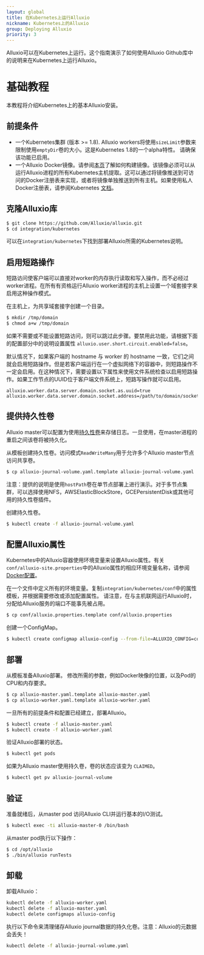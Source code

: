 ```yaml
---
layout: global
title: 在Kubernetes上运行Alluxio
nickname: Kubernetes上的Alluxio
group: Deploying Alluxio
priority: 3
---
```


Alluxio可以在Kubernetes上运行。这个指南演示了如何使用Alluxio Github库中的说明来在Kubernetes上运行Alluxio。

# 基础教程

本教程将介绍Kubernetes上的基本Alluxio安装。

## 前提条件

- 一个Kubernetes集群 (版本 >= 1.8). Alluxio workers将使用`sizeLimit`参数来限制使用`emptyDir`卷的大小。这是Kubernetes 1.8的一个alpha特性。
请确保该功能已启用。
- 一个Alluxio Docker镜像。请参阅[本页](Running-Alluxio-On-Docker.html)了解如何构建镜像。该镜像必须可以从运行Alluxio进程的所有Kubernetes主机提取。这可以通过将镜像推送到可访问的Docker注册表来实现，或者将镜像单独推送到所有主机。如果使用私人Docker注册表，请参阅Kubernetes [文档](https://kubernetes.io/docs/tasks/configure-pod-container/pull-image-private-registry/)。

## 克隆Alluxio库

```bash
$ git clone https://github.com/Alluxio/alluxio.git
$ cd integration/kubernetes
```

可以在`integration/kubernetes`下找到部署Alluxio所需的Kubernetes说明。

## 启用短路操作

短路访问使客户端可以直接对worker的内存执行读取和写入操作，而不必经过worker进程。在所有有资格运行Alluxio worker进程的主机上设置一个域套接字来启用这种操作模式。

在主机上，为共享域套接字创建一个目录。
```bash
$ mkdir /tmp/domain
$ chmod a+w /tmp/domain
```

如果不需要或不能设置短路访问，则可以跳过此步骤。要禁用此功能，请根据下面的配置部分中的说明设置属性 `alluxio.user.short.circuit.enabled=false`。

默认情况下，如果客户端的 hostname 与 worker 的 hostname 一致，它们之间就会启用短路操作。但是若客户端运行在一个虚拟网络下的容器中，则短路操作不一定会启用。在这种情况下，需要设置以下属性来使用文件系统检查以启用短路操作。如果工作节点的UUID位于客户端文件系统上，短路写操作就可以启用。

```properties
alluxio.worker.data.server.domain.socket.as.uuid=true
alluxio.worker.data.server.domain.socket.address=/path/to/domain/socket/directory
```

## 提供持久性卷

Alluxio master可以配置为使用[持久性卷](https://kubernetes.io/docs/concepts/storage/persistent-volumes/)来存储日志。一旦使用，在master进程的重启之间该卷将被持久化。

从模板创建持久性卷。访问模式`ReadWriteMany`用于允许多个Alluxio master节点访问共享卷。
```bash
$ cp alluxio-journal-volume.yaml.template alluxio-journal-volume.yaml
```

注意：提供的说明是使用`hostPath`卷在单节点部署上进行演示。对于多节点集群，可以选择使用NFS，AWSElasticBlockStore，GCEPersistentDisk或其他可用的持久性卷插件。

创建持久性卷。
```bash
$ kubectl create -f alluxio-journal-volume.yaml
```

## 配置Alluxio属性
Kubernetes中的Alluxio容器使用环境变量来设置Alluxio属性。有关`conf/alluxio-site.properties`中的Alluxio属性的相应环境变量名称，请参阅[Docker配置](Running-Alluxio-On-Docker.html)。

在一个文件中定义所有的环境变量。复制`integration/kubernetes/conf`中的属性模板，并根据需要修改或添加配置属性。
请注意，在与主机联网运行Alluxio时，分配给Alluxio服务的端口不能事先被占用。
```bash
$ cp conf/alluxio.properties.template conf/alluxio.properties
```

创建一个ConfigMap。
```bash
$ kubectl create configmap alluxio-config --from-file=ALLUXIO_CONFIG=conf/alluxio.properties
```

## 部署

从模板准备Alluxio部署。 修改所需的参数，例如Docker映像的位置，以及Pod的CPU和内存要求。
```bash
$ cp alluxio-master.yaml.template alluxio-master.yaml
$ cp alluxio-worker.yaml.template alluxio-worker.yaml
```

一旦所有的前提条件和配置已经建立，部署Alluxio。
```bash
$ kubectl create -f alluxio-master.yaml
$ kubectl create -f alluxio-worker.yaml
```

验证Alluxio部署的状态。
```bash
$ kubectl get pods
```

如果为Alluxio master使用持久卷，卷的状态应该变为 `CLAIMED`。
```bash
$ kubectl get pv alluxio-journal-volume
```

## 验证

准备就绪后，从master pod 访问Alluxio CLI并运行基本的I/O测试。
```bash
$ kubectl exec -ti alluxio-master-0 /bin/bash
```

从master pod执行以下操作：
```bash
$ cd /opt/alluxio
$ ./bin/alluxio runTests
```

## 卸载

卸载Alluxio：
```bash
kubectl delete -f alluxio-worker.yaml
kubectl delete -f alluxio-master.yaml
kubectl delete configmaps alluxio-config
```

执行以下命令来清理储存Alluxio journal数据的持久化卷。注意：Alluxio的元数据会丢失！
```bash
kubectl delete -f alluxio-journal-volume.yaml
```
